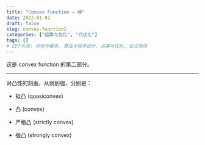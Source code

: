 ```yaml
---
title: "Convex Function — 续"
date: 2022-01-02
draft: false
slug: convex-function2
categories: ["运筹与优化", "凸优化"]
tags: []
# 四个大类: 分析与概率, 算法与程序设计, 运筹与优化, 论文简读
---
```


这是 convex function 的第二部分。

---



对凸性的刻画，从弱到强，分别是：

+ 拟凸 (quasiconvex)





+ 凸 (convex)



+ 严格凸 (strictly convex)



+ 强凸 (strongly convex)

